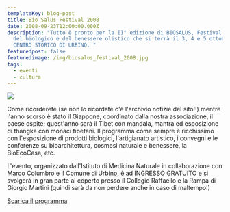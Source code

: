 ```yaml
---
templateKey: blog-post
title: Bio Salus Festival 2008
date: 2008-09-23T12:00:00.000Z
description: "Tutto è pronto per la II° edizione di BIOSALUS, Festival Nazionale
  del biologico e del benessere olistico che si terrà il 3, 4 e 5 ottobre nel
  CENTRO STORICO DI URBINO. "
featuredpost: false
featuredimage: /img/biosalus_festival_2008.jpg
tags:
  - eventi
  - cultura
---
```


![](/img/biosalus_festival_2008.jpg)

Come ricorderete (se non lo ricordate c'è l'archivio notizie del sito!!) mentre l'anno scorso è stato il Giappone, coordinato dalla nostra associazione, il paese ospite; quest'anno sarà il Tibet con mandala, mantra ed esposizione di thangka con monaci tibetani. Il programma come sempre è ricchissimo con l'esposizione di prodotti biologici, l'artigianato artistico, i convegni e le conferenze su bioarchitettura, cosmesi naturale e benessere, la BioEcoCasa, etc. 

L'evento, organizzato dall'Istituto di Medicina Naturale in collaborazione con Marco Columbro e il Comune di Urbino, è ad INGRESSO GRATUITO e si svolgerà in gran parte al coperto presso il Collegio Raffaello e la Rampa di Giorgio Martini (quindi sarà da non perdere anche in caso di maltempo!) 

[Scarica il programma](/pdf/Programma_BioSalus_2008.pdf)